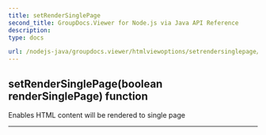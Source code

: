 ```yaml
---
title: setRenderSinglePage
second_title: GroupDocs.Viewer for Node.js via Java API Reference
description: 
type: docs

url: /nodejs-java/groupdocs.viewer/htmlviewoptions/setrendersinglepage/
---
```


## setRenderSinglePage(boolean renderSinglePage)  function
Enables HTML content will be rendered to single page


---


